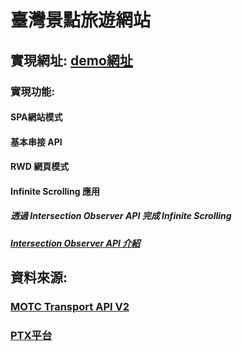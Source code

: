 # 臺灣景點旅遊網站

## 實現網址: <a href="https://yuelone.github.io/React_Tourism/dist/#/about">demo網址</a>

### 實現功能:
#### SPA網站模式
#### 基本串接 API
#### RWD 網頁模式
#### Infinite Scrolling 應用
##### 透過 Intersection Observer API 完成 Infinite Scrolling
#####  <a href="https://hackmd.io/@yue1101/H1QaHPEvd">Intersection Observer API 介紹</a>

## 資料來源:
### <a href="https://ptx.transportdata.tw/MOTC?t=Tourism&v=2#">MOTC Transport API V2</a>   
### <a href="https://ptx.transportdata.tw/PTX/">PTX平台</a>




















